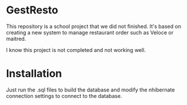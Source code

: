 # GestResto

This repository is a school project that we did not finished. 
It's based on creating a new system to manage restaurant order such as Veloce or maitred.

I know this project is not completed and not working well.

# Installation

Just run the .sql files to build the database and modify the nhibernate connection settings to connect to the database.
